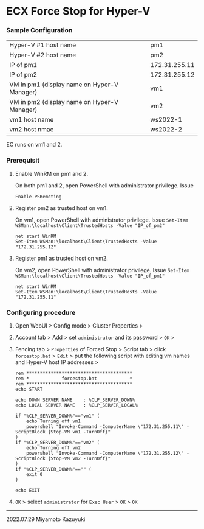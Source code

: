 # ECX Force Stop for Hyper-V

### Sample Configuration

|  |  |
|--|--|
| Hyper-V #1 host name | pm1 |
| Hyper-V #2 host name | pm2 |
| IP of pm1       | 172.31.255.11 |
| IP of pm2       | 172.31.255.12 |
| VM in pm1 (display name on Hyper-V Manager) | vm1 |
| VM in pm2 (display name on Hyper-V Manager) | vm2 |
| vm1 host name | ws2022-1 |
| vm2 host nmae | ws2022-2 |

EC runs on vm1 and 2.

### Prerequisit

1. Enable WinRM on pm1 and 2.

   On both pm1 and 2, open PowerShell with administrator privilege. Issue

   ```
   Enable-PSRemoting
   ```

2. Register pm2 as trusted host on vm1.

   On vm1, open PowerShell with administrator privilege. Issue `Set-Item WSMan:\localhost\Client\TrustedHosts -Value "IP_of_pm2"`

   ```
   net start WinRM
   Set-Item WSMan:\localhost\Client\TrustedHosts -Value "172.31.255.12"
   ```

3. Register pm1 as trusted host on vm2.

   On vm2, open PowerShell with administrator privilege. Issue `Set-Item WSMan:\localhost\Client\TrustedHosts -Value "IP_of_pm1"`

   ```
   net start WinRM
   Set-Item WSMan:\localhost\Client\TrustedHosts -Value "172.31.255.11"
   ```

### Configuring procedure

1. Open WebUI > Config mode > Cluster Properties > 
2. Account tab > Add > set `administrator` and its password > `OK` >
3. Fencing tab > `Properties` of Forced Stop > Script tab > click `forcestop.bat` > `Edit` > put the following script with editing vm names and Hyper-V host IP addresses >

   ```
   rem ***************************************
   rem *            forcestop.bat            *
   rem ***************************************
   echo START

   echo DOWN SERVER NAME    : %CLP_SERVER_DOWN%
   echo LOCAL SERVER NAME   : %CLP_SERVER_LOCAL%

   if "%CLP_SERVER_DOWN%"=="vm1" (
       echo Turning off vm1
       powershell "Invoke-Command -ComputerName \"172.31.255.11\" -ScriptBlock {Stop-VM vm1 -TurnOff}"
   )
   if "%CLP_SERVER_DOWN%"=="vm2" (
       echo Turning off vm2
       powershell "Invoke-Command -ComputerName \"172.31.255.12\" -ScriptBlock {Stop-VM vm2 -TurnOff}"
   )
   if "%CLP_SERVER_DOWN%"=="" (
       exit 0
   )

   echo EXIT
   ```

4. `OK` > select `administrator` for `Exec User` > `OK` > `OK`

---
2022.07.29 Miyamoto Kazuyuki
